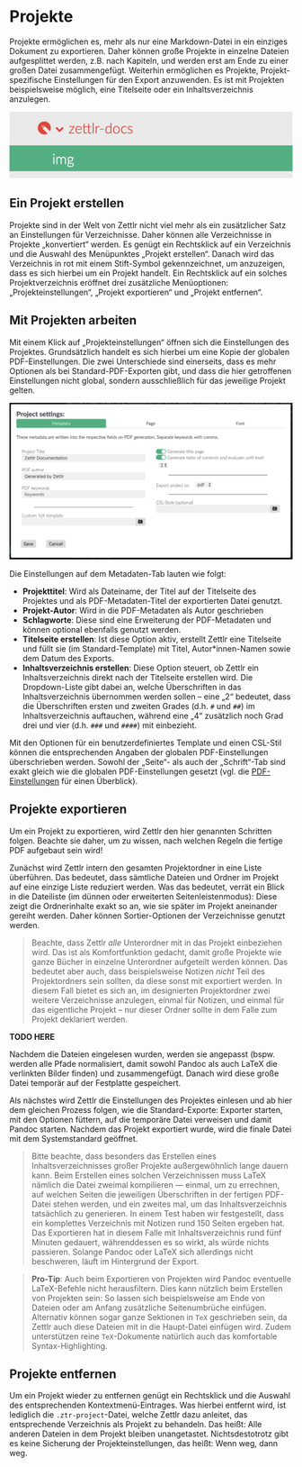 # Projekte

Projekte ermöglichen es, mehr als nur eine Markdown-Datei in ein einziges Dokument zu exportieren. Daher können große Projekte in einzelne Dateien aufgesplittet werden, z.B. nach Kapiteln, und werden erst am Ende zu einer großen Datei zusammengefügt. Weiterhin ermöglichen es Projekte, Projekt-spezifische Einstellungen für den Export anzuwenden. Es ist mit Projekten beispielsweise möglich, eine Titelseite oder ein Inhaltsverzeichnis anzulegen.

![project_directory.png](../img/project_directory.png)

## Ein Projekt erstellen

Projekte sind in der Welt von Zettlr nicht viel mehr als ein zusätzlicher Satz an Einstellungen für Verzeichnisse. Daher können alle Verzeichnisse in Projekte „konvertiert“ werden. Es genügt ein Rechtsklick auf ein Verzeichnis und die Auswahl des Menüpunktes „Projekt erstellen“. Danach wird das Verzeichnis in rot mit einem Stift-Symbol gekennzeichnet, um anzuzeigen, dass es sich hierbei um ein Projekt handelt. Ein Rechtsklick auf ein solches Projektverzeichnis eröffnet drei zusätzliche Menüoptionen: „Projekteinstellungen“, „Projekt exportieren“ und „Projekt entfernen“.

## Mit Projekten arbeiten

Mit einem Klick auf „Projekteinstellungen“ öffnen sich die Einstellungen des Projektes. Grundsätzlich handelt es sich hierbei um eine Kopie der globalen PDF-Einstellungen. Die zwei Unterschiede sind einerseits, dass es mehr Optionen als bei Standard-PDF-Exporten gibt, und dass die hier getroffenen Einstellungen nicht global, sondern ausschließlich für das jeweilige Projekt gelten.

![settings_project.png](../img/settings_project.png)

Die Einstellungen auf dem Metadaten-Tab lauten wie folgt:

- **Projekttitel**: Wird als Dateiname, der Titel auf der Titelseite des Projektes und als PDF-Metadaten-Titel der exportierten Datei genutzt.
- **Projekt-Autor**: Wird in die PDF-Metadaten als Autor geschrieben
- **Schlagworte**: Diese sind eine Erweiterung der PDF-Metadaten und können optional ebenfalls genutzt werden.
- **Titelseite erstellen**: Ist diese Option aktiv, erstellt Zettlr eine Titelseite und füllt sie (im Standard-Template) mit Titel, Autor\*innen-Namen sowie dem Datum des Exports.
- **Inhaltsverzeichnis erstellen**: Diese Option steuert, ob Zettlr ein Inhaltsverzeichnis direkt nach der Titelseite erstellen wird. Die Dropdown-Liste gibt dabei an, welche Überschriften in das Inhaltsverzeichnis übernommen werden sollen – eine „2“ bedeutet, dass die Überschriften ersten und zweiten Grades (d.h. `#` und `##`) im Inhaltsverzeichnis auftauchen, während eine „4“ zusätzlich noch Grad drei und vier (d.h. `###` und `####`) mit einbezieht.

Mit den Optionen für ein benutzerdefiniertes Template und einen CSL-Stil können die entsprechenden Angaben der globalen PDF-Einstellungen überschrieben werden. Sowohl der „Seite“- als auch der „Schrift“-Tab sind exakt gleich wie die globalen PDF-Einstellungen gesetzt (vgl. die [PDF-Einstellungen](../reference/settings.md#pdf-einstellungen) für einen Überblick).

## Projekte exportieren

Um ein Projekt zu exportieren, wird Zettlr den hier genannten Schritten folgen. Beachte sie daher, um zu wissen, nach welchen Regeln die fertige PDF aufgebaut sein wird!

Zunächst wird Zettlr intern den gesamten Projektordner in eine Liste überführen. Das bedeutet, dass sämtliche Dateien und Ordner im Projekt auf eine einzige Liste reduziert werden. Was das bedeutet, verrät ein Blick in die Dateiliste (im dünnen oder erweiterten Seitenleistenmodus): Diese zeigt die Ordnerinhalte exakt so an, wie sie später im Projekt aneinander gereiht werden. Daher können Sortier-Optionen der Verzeichnisse genutzt werden.

> Beachte, dass Zettlr _alle_ Unterordner mit in das Projekt einbeziehen wird. Das ist als Komfortfunktion gedacht, damit große Projekte wie ganze Bücher in einzelne Unterordner aufgeteilt werden können. Das bedeutet aber auch, dass beispielsweise Notizen _nicht_ Teil des Projektordners sein sollten, da diese sonst mit exportiert werden. In diesem Fall bietet es sich an, im designierten Projektordner zwei weitere Verzeichnisse anzulegen, einmal für Notizen, und einmal für das eigentliche Projekt – nur dieser Ordner sollte in dem Falle zum Projekt deklariert werden.

**TODO HERE**

Nachdem die Dateien eingelesen wurden, werden sie angepasst (bspw. werden alle Pfade normalisiert, damit sowohl Pandoc als auch LaTeX die verlinkten Bilder finden) und zusammengefügt. Danach wird diese große Datei temporär auf der Festplatte gespeichert.

Als nächstes wird Zettlr die Einstellungen des Projektes einlesen und ab hier dem gleichen Prozess folgen, wie die Standard-Exporte: Exporter starten, mit den Optionen füttern, auf die temporäre Datei verweisen und damit Pandoc starten. Nachdem das Projekt exportiert wurde, wird die finale Datei mit dem Systemstandard geöffnet.

> Bitte beachte, dass besonders das Erstellen eines Inhaltsverzeichnisses großer Projekte außergewöhnlich lange dauern kann. Beim Erstellen eines solchen Verzeichnissen muss LaTeX nämlich die Datei zweimal kompilieren — einmal, um zu errechnen, auf welchen Seiten die jeweiligen Überschriften in der fertigen PDF-Datei stehen werden, und ein zweites mal, um das Inhaltsverzeichnis tatsächlich zu generieren. In einem Test haben wir festgestellt, dass ein komplettes Verzeichnis mit Notizen rund 150 Seiten ergeben hat. Das Exportieren hat in diesem Falle mit Inhaltsverzeichnis rund fünf Minuten gedauert, währenddessen es so wirkt, als würde nichts passieren. Solange Pandoc oder LaTeX sich allerdings nicht beschweren, läuft im Hintergrund der Export.

> **Pro-Tip**: Auch beim Exportieren von Projekten wird Pandoc eventuelle LaTeX-Befehle nicht herausfiltern. Dies kann nützlich beim Erstellen von Projekten sein: So lassen sich beispielsweise am Ende von Dateien oder am Anfang zusätzliche Seitenumbrüche einfügen. Alternativ können sogar ganze Sektionen in `TeX` geschrieben sein, da Zettlr auch diese Dateien mit in die Haupt-Datei einfügen wird. Zudem unterstützen reine `TeX`-Dokumente natürlich auch das komfortable Syntax-Highlighting.

## Projekte entfernen

Um ein Projekt wieder zu entfernen genügt ein Rechtsklick und die Auswahl des entsprechenden Kontextmenü-Eintrages. Was hierbei entfernt wird, ist lediglich die `.ztr-project`-Datei, welche Zettlr dazu anleitet, das entsprechende Verzeichnis als Projekt zu behandeln. Das heißt: Alle anderen Dateien in dem Projekt bleiben unangetastet. Nichtsdestotrotz gibt es keine Sicherung der Projekteinstellungen, das heißt: Wenn weg, dann weg.